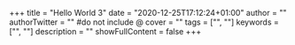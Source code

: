 +++
title = "Hello World 3"
date = "2020-12-25T17:12:24+01:00"
author = ""
authorTwitter = "" #do not include @
cover = ""
tags = ["", ""]
keywords = ["", ""]
description = ""
showFullContent = false
+++
